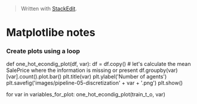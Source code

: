 


> Written with [StackEdit](https://stackedit.io/).

# Matplotlibe notes


### Create plots using a loop


def one_hot_econdig_plot(df, var):
    df = df.copy()
    # let's calculate the mean SalePrice where the information is missing or present
    df.groupby(var)[var].count().plot.bar()
    plt.title(var)
    plt.ylabel('Number of agents')
    plt.savefig('images/pipeline-05-discretization' + var + '.png')
    plt.show()


for var in variables_for_plot:
    one_hot_econdig_plot(train_t_o, var)
<!--stackedit_data:
eyJoaXN0b3J5IjpbMTY5MzE0MzUzNF19
-->